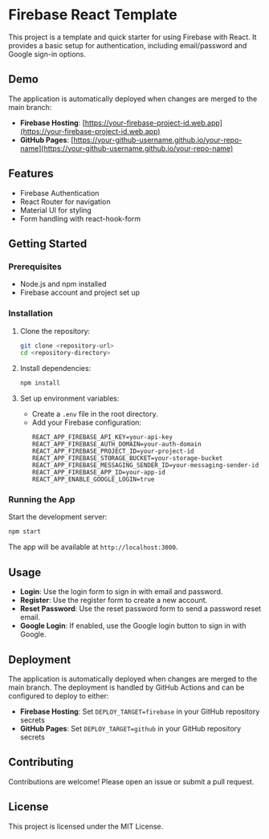 # Firebase React Template

This project is a template and quick starter for using Firebase with React. It provides a basic setup for authentication, including email/password and Google sign-in options.

## Demo

The application is automatically deployed when changes are merged to the main branch:

- **Firebase Hosting**: [https://your-firebase-project-id.web.app](https://your-firebase-project-id.web.app)
- **GitHub Pages**: [https://your-github-username.github.io/your-repo-name](https://your-github-username.github.io/your-repo-name)

## Features

- Firebase Authentication
- React Router for navigation
- Material UI for styling
- Form handling with react-hook-form

## Getting Started

### Prerequisites

- Node.js and npm installed
- Firebase account and project set up

### Installation

1. Clone the repository:
   ```bash
   git clone <repository-url>
   cd <repository-directory>
   ```

2. Install dependencies:
   ```bash
   npm install
   ```

3. Set up environment variables:
   - Create a `.env` file in the root directory.
   - Add your Firebase configuration:
     ```
     REACT_APP_FIREBASE_API_KEY=your-api-key
     REACT_APP_FIREBASE_AUTH_DOMAIN=your-auth-domain
     REACT_APP_FIREBASE_PROJECT_ID=your-project-id
     REACT_APP_FIREBASE_STORAGE_BUCKET=your-storage-bucket
     REACT_APP_FIREBASE_MESSAGING_SENDER_ID=your-messaging-sender-id
     REACT_APP_FIREBASE_APP_ID=your-app-id
     REACT_APP_ENABLE_GOOGLE_LOGIN=true
     ```

### Running the App

Start the development server:
```bash
npm start
```

The app will be available at `http://localhost:3000`.

## Usage

- **Login**: Use the login form to sign in with email and password.
- **Register**: Use the register form to create a new account.
- **Reset Password**: Use the reset password form to send a password reset email.
- **Google Login**: If enabled, use the Google login button to sign in with Google.

## Deployment

The application is automatically deployed when changes are merged to the main branch. The deployment is handled by GitHub Actions and can be configured to deploy to either:

- **Firebase Hosting**: Set `DEPLOY_TARGET=firebase` in your GitHub repository secrets
- **GitHub Pages**: Set `DEPLOY_TARGET=github` in your GitHub repository secrets

## Contributing

Contributions are welcome! Please open an issue or submit a pull request.

## License

This project is licensed under the MIT License.
